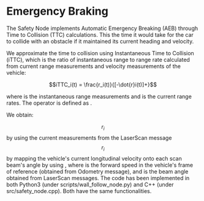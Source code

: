 # Emergency Braking

The Safety Node implements Automatic Emergency Breaking (AEB) through Time to Collision (TTC) calculations. This the time it would take for the car to collide with an obstacle if it maintained its current heading and velocity.

We approximate the time to collision using Instantaneous Time to Collision (iTTC), which is the ratio of instantaneous range to range rate calculated from current range measurements and velocity measurements of the vehicle:

$$iTTC_i(t) = \frac{r_i(t)}{[-\dot{r}i(t)]+}$$

where 
 is the instantaneous range measurements and 
 is the current range rates. The operator 
 is defined as 
.

We obtain:

$$r_i$$ by using the current measurements from the LaserScan message
 $$r_i$$ by mapping the vehicle's current longitudinal velocity onto each scan beam's angle by using 
, where 
 is the forward speed in the vehicle's frame of reference (obtained from Odometry message), and 
 is the beam angle obtained from LaserScan messages.
The code has been implemented in both Python3 (under scripts/wall_follow_node.py) and C++ (under src/safety_node.cpp). Both have the same functionalities.
